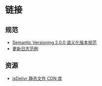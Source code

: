 # 链接

## 规范

- [Semantic Versioning 2.0.0 语义化版本规范](https://semver.org/lang/zh-CN/)
- [更新日志范例](https://ant.design/changelog-cn)

## 资源

- [jsDelivr 静态文件 CDN 库](https://www.jsdelivr.com/)

